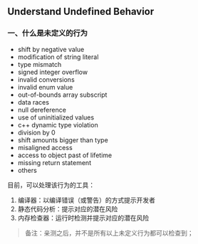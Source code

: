 ## Understand Undefined Behavior

### 一、什么是未定义的行为

- shift by negative value
- modification of string literal
- type mismatch
- signed integer overflow
- invalid conversions
- invalid enum value
- out-of-bounds array subscript
- data races
- null dereference
- use of uninitialized values
- c++ dynamic type violation
- division by 0
- shift amounts bigger than type
- misaligned access
- access to object past of lifetime
- missing return statement
- others



目前，可以处理该行为的工具：

1. 编译器：以编译错误（或警告）的方式提示开发者
2. 静态代码分析：提示对应的潜在风险
3. 内存检查器：运行时检测并提示对应的潜在风险

> 备注：亲测之后，并不是所有以上未定义行为都可以检查到；

